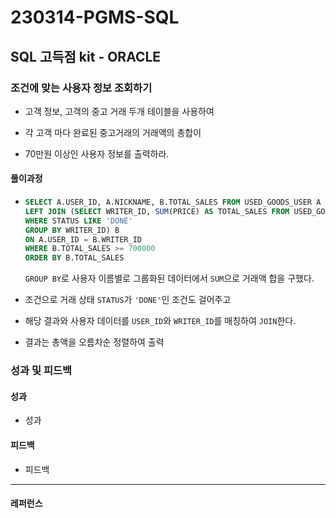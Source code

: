 # 230314-PGMS-SQL

## SQL 고득점 kit - ORACLE

### 조건에 맞는 사용자 정보 조회하기

- 고객 정보, 고객의 중고 거래 두개 테이블을 사용하여

- 각 고객 마다 완료된 중고거래의 거래액의 총합이 

- 70만원 이상인 사용자 정보를 출력하라.

#### 풀이과정

- ```sql
  SELECT A.USER_ID, A.NICKNAME, B.TOTAL_SALES FROM USED_GOODS_USER A 
  LEFT JOIN (SELECT WRITER_ID, SUM(PRICE) AS TOTAL_SALES FROM USED_GOODS_BOARD
  WHERE STATUS LIKE 'DONE'
  GROUP BY WRITER_ID) B
  ON A.USER_ID = B.WRITER_ID
  WHERE B.TOTAL_SALES >= 700000
  ORDER BY B.TOTAL_SALES
  ```
  
  `GROUP BY`로 사용자 이름별로 그룹화된 데이터에서 `SUM`으로 거래액 합을 구했다.

- 조건으로 거래 상태 `STATUS`가 `'DONE'`인 조건도 걸어주고

- 해당 결과와 사용자 데이터를 `USER_ID`와 `WRITER_ID`를 매칭하여 `JOIN`한다.

- 결과는 총액을 오름차순 정렬하여 출력

### 성과 및 피드백

#### 성과

- 성과

#### 피드백

- 피드백

---

#### 레퍼런스

> 
